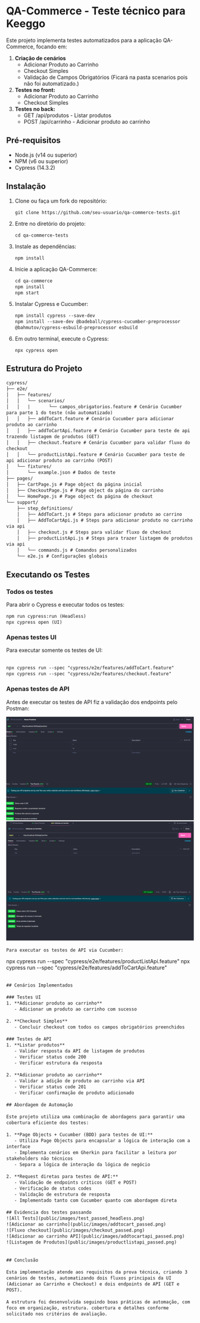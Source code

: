 # QA-Commerce - Teste técnico para Keeggo

Este projeto implementa testes automatizados para a aplicação QA-Commerce, focando em:
1. **Criação de cenários**
   - Adicionar Produto ao Carrinho
   - Checkout Simples
   - Validação de Campos Obrigatórios (Ficará na pasta scenarios pois não foi automatizado.)
2. **Testes no front:**
   - Adicionar Produto ao Carrinho
   - Checkout Simples
2. **Testes no back:**
   - GET /api/produtos - Listar produtos
   - POST /api/carrinho - Adicionar produto ao carrinho

## Pré-requisitos

- Node.js (v14 ou superior)
- NPM (v6 ou superior)
- Cypress (14.3.2)

## Instalação

1. Clone ou faça um fork do repositório:
   ```
   git clone https://github.com/seu-usuario/qa-commerce-tests.git
   ```

2. Entre no diretório do projeto:
   ```
   cd qa-commerce-tests
   ```

3. Instale as dependências:
   ```
   npm install
   ```

4. Inicie a aplicação QA-Commerce:
   ```
   cd qa-commerce
   npm install
   npm start
   ```
5. Instalar Cypress e Cucumber:
   ```
   npm install cypress --save-dev
   npm install --save-dev @badeball/cypress-cucumber-preprocessor @bahmutov/cypress-esbuild-preprocessor esbuild
   ```

6. Em outro terminal, execute o Cypress:
   ```
   npx cypress open
   ```

## Estrutura do Projeto

```
cypress/
├── e2e/
│   ├── features/
│   │   └── scenarios/
│   │   |       └── campos_obrigatorios.feature # Cenário Cucumber para parte 1 do teste (não automatizado)
│   │   ├── addToCart.feature # Cenário Cucumber para adicionar produto ao carrinho
│   │   ├── addToCartApi.feature # Cenário Cucumber para teste de api trazendo listagem de produtos (GET)
│   │   ├── checkout.feature # Cenário Cucumber para validar fluxo do checkout
│   │   └── productListApi.feature # Cenário Cucumber para teste de api adicionar produto ao carrinho (POST)
│   └── fixtures/
│       └── example.json # Dados de teste
├── pages/
│   ├── CartPage.js # Page object da página inicial
│   ├── CheckoutPage.js # Page object da página do carrinho
│   └── HomePage.js # Page object da página de checkout
└── support/
    ├── step_definitions/
    │   ├── AddToCart.js # Steps para adicionar produto ao carrino
    │   ├── AddToCartApi.js # Steps para adicionar produto no carrinho via api
    │   ├── checkout.js # Steps para validar fluxo de checkout
    │   ├── productListApi.js # Steps para trazer listagem de produtos via api
    │   └── commands.js # Comandos personalizados
    └── e2e.js # Configurações globais
```

## Executando os Testes

### Todos os testes
Para abrir o Cypress e executar todos os testes:
```
npm run cypress:run (Headless)
npx cypress open (UI)
```

### Apenas testes UI
Para executar somente os testes de UI:
```

npx cypress run --spec "cypress/e2e/features/addToCart.feature"
npx cypress run --spec "cypress/e2e/features/checkout.feature"
```

### Apenas testes de API
Antes de executar os testes de API fiz
a validação dos endpoints pelo Postman:

![GET Produtos](public/images/GET-PRODUTOS.png)
![POST Carrinho](public/images/POST-CARRINHO.png)
```
Para executar os testes de API via Cucumber:
```
npx cypress run --spec "cypress/e2e/features/productListApi.feature"
npx cypress run --spec "cypress/e2e/features/addToCartApi.feature"
```

## Cenários Implementados

### Testes UI
1. **Adicionar produto ao carrinho**
   - Adicionar um produto ao carrinho com sucesso

2. **Checkout Simples**
   - Concluir checkout com todos os campos obrigatórios preenchidos

### Testes de API
1. **Listar produtos**
   - Validar resposta da API de listagem de produtos
   - Verificar status code 200
   - Verificar estrutura da resposta

2. **Adicionar produto ao carrinho**
   - Validar a adição de produto ao carrinho via API
   - Verificar status code 201
   - Verificar confirmação de produto adicionado

## Abordagem de Automação

Este projeto utiliza uma combinação de abordagens para garantir uma cobertura eficiente dos testes:

1. **Page Objects + Cucumber (BDD) para testes de UI:**
   - Utiliza Page Objects para encapsular a lógica de interação com a interface
   - Implementa cenários em Gherkin para facilitar a leitura por stakeholders não técnicos
   - Separa a lógica de interação da lógica de negócio

2. **Request diretas para testes de API:**
   - Validação de endpoints críticos (GET e POST)
   - Verificação de status codes
   - Validação de estrutura de resposta
   - Implementado tanto com Cucumber quanto com abordagem direta

## Evidencia dos testes passando
![All Tests](public/images/test_passed_headless.png)
![Adicionar ao carrinho](public/images/addtocart_passed.png)
![Fluxo checkout](public/images/checkout_passed.png)
![Adicionar ao carrinho API](public/images/addtocartapi_passed.png)
![Listagem de Produtos](public/images/productlistapi_passed.png)


## Conclusão

Esta implementação atende aos requisitos da prova técnica, criando 3 cenários de testes, automatizando dois fluxos principais da UI (Adicionar ao Carrinho e Checkout) e dois endpoints de API (GET e POST).

A estrutura foi desenvolvida seguindo boas práticas de automação, com foco em organização, estrutura. cobertura e detalhes conforme solicitado nos critérios de avaliação.
